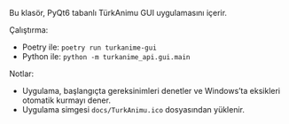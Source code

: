 Bu klasör, PyQt6 tabanlı TürkAnimu GUI uygulamasını içerir.

Çalıştırma:
- Poetry ile: `poetry run turkanime-gui`
- Python ile: `python -m turkanime_api.gui.main`

Notlar:
- Uygulama, başlangıçta gereksinimleri denetler ve Windows’ta eksikleri otomatik kurmayı dener.
- Uygulama simgesi `docs/TurkAnimu.ico` dosyasından yüklenir.
